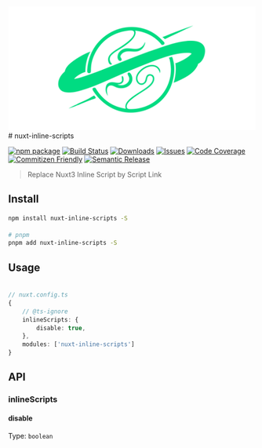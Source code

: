 <picture>
 <img alt="nuxt-inline-scripts" src="./logo.svg">
</picture>
# nuxt-inline-scripts

[![npm package][npm-img]][npm-url]
[![Build Status][build-img]][build-url]
[![Downloads][downloads-img]][downloads-url]
[![Issues][issues-img]][issues-url]
[![Code Coverage][codecov-img]][codecov-url]
[![Commitizen Friendly][commitizen-img]][commitizen-url]
[![Semantic Release][semantic-release-img]][semantic-release-url]

> Replace Nuxt3 Inline Script by Script Link

## Install

```bash
npm install nuxt-inline-scripts -S

# pnpm
pnpm add nuxt-inline-scripts -S
```

## Usage

```ts

// nuxt.config.ts
{
    // @ts-ignore
    inlineScripts: {
        disable: true,
    },
    modules: ['nuxt-inline-scripts']
}

```

## API

### inlineScripts

#### disable

Type: `boolean`


[build-img]:https://github.com/Dante-dan/nuxt-inline-scripts/actions/workflows/release.yml/badge.svg
[build-url]:https://github.com/Dante-dan/nuxt-inline-scripts/actions/workflows/release.yml
[downloads-img]:https://img.shields.io/npm/dt/nuxt-inline-scripts
[downloads-url]:https://www.npmtrends.com/nuxt-inline-scripts
[npm-img]:https://img.shields.io/npm/v/nuxt-inline-scripts
[npm-url]:https://www.npmjs.com/package/nuxt-inline-scripts
[issues-img]:https://img.shields.io/github/issues/Dante-dan/nuxt-inline-scripts
[issues-url]:https://github.com/Dante-dan/nuxt-inline-scripts/issues
[codecov-img]:https://codecov.io/gh/Dante-dan/nuxt-inline-scripts/branch/main/graph/badge.svg
[codecov-url]:https://codecov.io/gh/Dante-dan/nuxt-inline-scripts
[semantic-release-img]:https://img.shields.io/badge/%20%20%F0%9F%93%A6%F0%9F%9A%80-semantic--release-e10079.svg
[semantic-release-url]:https://github.com/semantic-release/semantic-release
[commitizen-img]:https://img.shields.io/badge/commitizen-friendly-brightgreen.svg
[commitizen-url]:http://commitizen.github.io/cz-cli/

